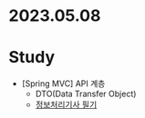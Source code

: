 # 2023.05.08

# Study
* [Spring MVC] API 계층
  * DTO(Data Transfer Object)
  * [정보처리기사 필기](https://dyfhfhd56.tistory.com/47)
